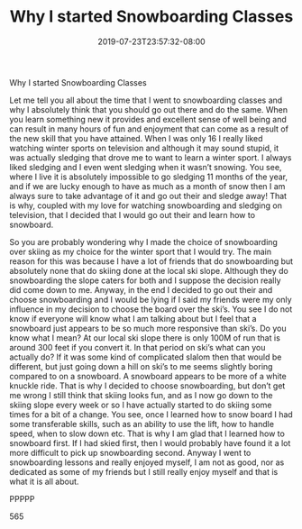 ﻿---
title: "Why I started Snowboarding Classes"
date: 2019-07-23T23:57:32-08:00
description: "Text Tips for Web Success"
featured_image: "/images/Text.jpg"
tags: ["Text"]
---

Why I started Snowboarding Classes

Let me tell you all about the time that I went to snowboarding classes and why I absolutely think that you should go out there and do the same. When you learn something new it provides and excellent sense of well being and can result in many hours of fun and enjoyment that can come as a result of the new skill that you have attained. When I was only 16 I really liked watching winter sports on television and although it may sound stupid, it was actually sledging that drove me to want to learn a winter sport. I always liked sledging and I even went sledging when it wasn’t snowing. You see, where I live it is absolutely impossible to go sledging 11 months of the year, and if we are lucky enough to have as much as a month of snow then I am always sure to take advantage of it and go out their and sledge away! That is why, coupled with my love for watching snowboarding and sledging on television, that I decided that I would go out their and learn how to snowboard.

So you are probably wondering why I made the choice of snowboarding over skiing as my choice for the winter sport that I would try. The main reason for this was because I have a lot of friends that do snowboarding but absolutely none that do skiing done at the local ski slope. Although they do snowboarding the slope caters for both and I suppose the decision really did come down to me. Anyway, in the end I decided to go out their and choose snowboarding and I would be lying if I said my friends were my only influence in my decision to choose the board over the ski’s. You see I do not know if everyone will know what I am talking about but I feel that a snowboard just appears to be so much more responsive than ski’s. Do you know what I mean? At our local ski slope there is only 100M of run that is around 300 feet if you convert it. In that period on ski’s what can you actually do? If it was some kind of complicated slalom then that would be different, but just going down a hill on ski’s to me seems slightly boring compared to on a snowboard. A snowboard appears to be more of a white knuckle ride. That is why I decided to choose snowboarding, but don’t get me wrong I still think that skiing looks fun, and as I now go down to the skiing slope every week or so I have actually started to do skiing some times for a bit of a change. You see, once I learned how to snow board I had some transferable skills, such as an ability to use the lift, how to handle speed, when to slow down etc. That is why I am glad that I learned how to snowboard first. If I had skied first, then I would probably have found it a lot more difficult to pick up snowboarding second. Anyway I went to snowboarding lessons and really enjoyed myself, I am not as good, nor as dedicated as some of my friends but I still really enjoy myself and that is what it is all about. 

PPPPP

565  

